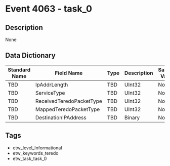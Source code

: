 # Event 4063 - task_0

## Description
None

## Data Dictionary
|Standard Name|Field Name|Type|Description|Sample Value|
|---|---|---|---|---|
|TBD|IpAddrLength|TBD|UInt32|None|None|
|TBD|ServiceType|TBD|UInt32|None|None|
|TBD|ReceivedTeredoPacketType|TBD|UInt32|None|None|
|TBD|MappedTeredoPacketType|TBD|UInt32|None|None|
|TBD|DestinationIPAddress|TBD|Binary|None|None|

## Tags
* etw_level_Informational
* etw_keywords_teredo
* etw_task_task_0